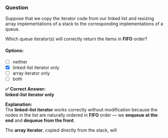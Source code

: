 ### Question  
Suppose that we copy the iterator code from our linked list and resizing array implementations of a stack to the corresponding implementations of a queue.

Which queue iterator(s) will correctly return the items in **FIFO** order?

#### Options:
- [ ] neither  
- [x] linked-list iterator only  
- [ ] array iterator only  
- [ ] both  

**✅ Correct Answer:**  
**linked-list iterator only**

**Explanation:**  
The **linked-list iterator** works correctly without modification because the nodes in the list are naturally ordered in **FIFO** order — we **enqueue at the end** and **dequeue from the front**.

The **array iterator**, copied directly from the stack, will
